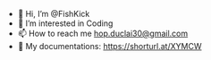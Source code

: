 - 👋 Hi, I’m @FishKick
- 👀 I’m interested in Coding
- 📫 How to reach me hop.duclai30@gmail.com
- 👾 My documentations: https://shorturl.at/XYMCW
<!---
FishKick/FishKick is a ✨ special ✨ repository because its `README.md` (this file) appears on your GitHub profile.
You can click the Preview link to take a look at your changes.
--->
